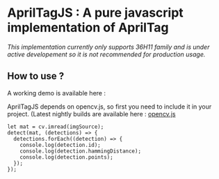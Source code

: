# AprilTagJS : A pure javascript implementation of AprilTag

*This implementation currently only supports 36H11 family and is under active developement so it is not recommended for production usage.*

## How to use ?

A working demo is available here : 

AprilTagJS depends on opencv.js, so first you need to include it in your project. (Latest nightly builds are available here : [opencv.js](https://docs.opencv.org/master/opencv.js)

```
let mat = cv.imread(imgSource);
detect(mat, (detections) => {
  detections.forEach((detection) => {
    console.log(detection.id);
    console.log(detection.hammingDistance);
    console.log(detection.points);
  });
});
```
